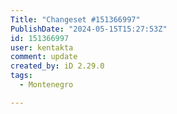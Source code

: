 ```yaml
---
Title: "Changeset #151366997"
PublishDate: "2024-05-15T15:27:53Z"
id: 151366997
user: kentakta
comment: update
created_by: iD 2.29.0
tags:
  - Montenegro

---
```

